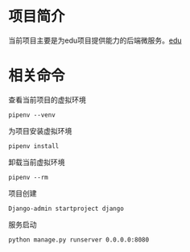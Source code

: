 # 项目简介
当前项目主要是为edu项目提供能力的后端微服务。[edu](https://github.com/liangfutang/web-project)

# 相关命令
查看当前项目的虚拟环境
```shell
pipenv --venv
```
为项目安装虚拟环境
```shell
pipenv install
```
卸载当前虚拟环境
```shell
pipenv --rm
```

项目创建
```shell
Django-admin startproject django
```
服务启动
```shell
python manage.py runserver 0.0.0.0:8080
```
